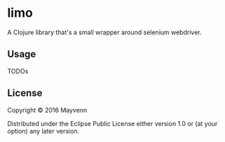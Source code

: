 # limo

A Clojure library that's a small wrapper around selenium webdriver.

## Usage

TODOs

## License

Copyright © 2016 Mayvenn

Distributed under the Eclipse Public License either version 1.0 or (at
your option) any later version.
